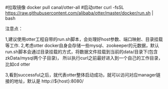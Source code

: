  
#拉取镜像 
docker pull canal/otter-all
#启动otter
curl -fsSL https://raw.githubusercontent.com/alibaba/otter/master/docker/run.sh | bash 



注意点：

1,建议使用otter工程自带的run.sh脚本，会处理好host参数、端口映射、目录挂载等工作.
2,考虑otter docker自身会存储一些mysql、zookeeper的元数据，默认run.sh脚本会通过目录挂载的方式，将数据文件挂载到当前的data/目录下(包含zkData/mysql两个子目录)，
     所以执行curl之前最好进入到一个自己的工作目录，比如cd otter

3,看到successful之后，就代表otter整体启动成功，就可以访问对应manager链接的地址，默认是 http://${host}:8080/
